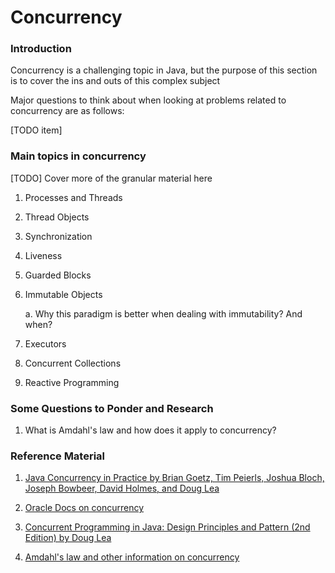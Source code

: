 # Concurrency

### Introduction

Concurrency is a challenging topic in Java, but the purpose of 
this section is to cover the ins and outs of this complex subject

Major questions to think about when looking at problems related to concurrency are as 
follows:

[TODO item]



### Main topics in concurrency

[TODO] Cover more of the granular material here 

1. Processes and Threads

2. Thread Objects

3. Synchronization

4. Liveness

5. Guarded Blocks

6. Immutable Objects
    
    a. Why this paradigm is better when dealing with immutability? And when?
    
7. Executors

8. Concurrent Collections

9. Reactive Programming

### Some Questions to Ponder and Research

1. What is Amdahl's law and how does it apply to concurrency?
 
### Reference Material

1. [Java Concurrency in Practice by Brian Goetz, Tim Peierls, Joshua Bloch, Joseph Bowbeer, David Holmes, and Doug Lea](https://www.amazon.com/Java-Concurrency-Practice-Brian-Goetz/dp/0321349601)

2. [Oracle Docs on concurrency](https://docs.oracle.com/javase/tutorial/essential/concurrency/)

3. [Concurrent Programming in Java: Design Principles and Pattern (2nd Edition) by Doug Lea](https://www.amazon.com/Concurrent-Programming-Java%C2%99-Principles-Pattern/dp/0201310090/ref=sr_1_1?keywords=Concurrent+Programming+in+Java%3A+Design+Principles+and+Pattern+%282nd+Edition%29+by+Doug+Lea&qid=1559529160&s=gateway&sr=8-1)

4. [Amdahl's law and other information on concurrency](http://tutorials.jenkov.com/java-concurrency/amdahls-law.html)
